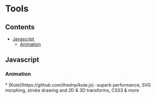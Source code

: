 # Tools

## Contents
* [Javascript](#js)
  * [Animation](#js-anim)


## Javascript

<h3 id="js-anim">Animation</h3>
  * [Kute](https://github.com/thednp/kute.js) -superb performance, SVG morphing, stroke drawing and 2D & 3D transforms, CSS3 & more
